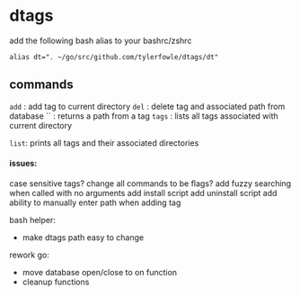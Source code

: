 # dtags


add the following bash alias to your bashrc/zshrc
```
alias dt=". ~/go/src/github.com/tylerfowle/dtags/dt"
```


## commands

`add` : add tag to current directory
`del` : delete tag and associated path from database
`` : returns a path from a tag
`tags` : lists all tags associated with current directory

`list`: prints all tags and their associated directories





#### issues:
case sensitive tags?
change all commands to be flags?
add fuzzy searching when called with no arguments
add install script
add uninstall script
add ability to manually enter path when adding tag

bash helper:
- make dtags path easy to change

rework go:
- move database open/close to on function
- cleanup functions
